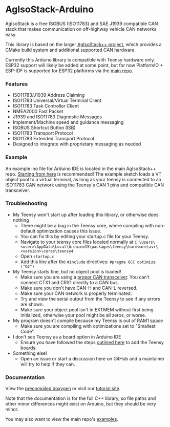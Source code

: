 # AgIsoStack-Arduino
AgIsoStack is a free ISOBUS (ISO11783) and SAE J1939 compatible CAN stack that makes communication on off-highway vehicle CAN networks easy.

This library is based on the larger [AgIsoStack++ project](https://github.com/Open-Agriculture/AgIsoStack-plus-plus), which provides a CMake build system and additional supported CAN hardware.

Currently this Arduino library is compatible with Teensy hardware only. ESP32 support will likely be added at some point, but for now PlatformIO + ESP-IDF is supported for ESP32 platforms via the [main repo](https://github.com/Open-Agriculture/AgIsoStack-plus-plus).

### Features

- ISO11783/J1939 Address Claiming
- ISO11783 Universal/Virtual Terminal Client
- ISO11783 Task Controller Client
- NMEA2000 Fast Packet
- J1939 and ISO11783 Diagnostic Messages
- Implement/Machine speed and guidance messaging
- ISOBUS Shortcut Button (ISB)
- ISO11783 Transport Protocol
- ISO11783 Extended Transport Protocol
- Designed to integrate with proprietary messaging as needed

### Example

An example ino file for Arduino IDE is located in the main AgIsoStack++ repo. [Starting from here](https://github.com/Open-Agriculture/AgIsoStack-plus-plus/tree/main/examples/arduino_example) is recommended!
The example sketch loads a VT object pool to a virtual terminal, as long as your teensy is connected to an ISO11783 CAN network using the Teensy's CAN 1 pins and compatible CAN transceiver.

### Troubleshooting

* My Teensy won't start up after loading this library, or otherwise does nothing
    * There might be a bug in the Teensy core, where compiling with non-default optimization causes this issue.
    * You can fix this by editing your startup.c file for your Teensy.
    * Navigate to your teensy core files located normally at `C:\Users\<user>\AppData\Local\Arduino15\packages\teensy\hardware\avr\<version>\cores\teensy4`
    * Open `startup.c`
    * Add this line after the `#include` directives: `#pragma GCC optimize ("O2")`
* My Teensy starts fine, but no object pool is loaded!
    * Make sure you are using a [proper CAN transceiver](https://www.amazon.com/SN65HVD230-CAN-Board-Communication-Development/dp/B00KM6XMXO). You can't connect CTX1 and CRX1 directly to a CAN bus.
    * Make sure you don't have CAN-H and CAN-L reversed.
    * Make sure your CAN network is properly terminated.
    * Try and view the serial output from the Teensy to see if any errors are shown.
    * Make sure your object pool isn't in EXTMEM without first being initialized, otherwise your pool might be all zeros, or worse.
* My program doesn't compile because my Teensy is out of RAM1 space
    * Make sure you are compiling with optimizations set to "Smallest Code".
* I don't see Teensy as a board option in Arduino IDE
    * Ensure you have followed the steps [outlined here](https://www.pjrc.com/teensy/td_download.html) to add the Teensy boards.
* Something else!
    * Open an issue or start a discussion here on GitHub and a maintainer will try to help if they can.

### Documentation

View the [precompiled doxygen](https://delgrossoengineering.com/isobus-docs/) or visit our [tutorial site](https://isobus-plus-plus.readthedocs.io/en/latest/).

Note that the documentation is for the full C++ library, so file paths and other minor differences might exist on Arduino, but they should be very minor.

You may also want to view the main repo's [examples](https://github.com/Open-Agriculture/AgIsoStack-plus-plus/tree/main/examples).
